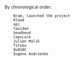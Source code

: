By chronological order:

        Bram, launched the project
        Kload
        opi
        taziden
        beudbeud
        CapsLock
        Julien Malik
        Titoko
        0x010C
        Eugene Andrienko
